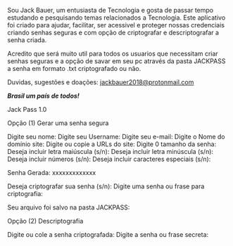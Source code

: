 Sou Jack Bauer, um entusiasta de Tecnologia e gosta de passar tempo estudando e pesquisando temas relacionados a Tecnologia. 
Este aplicativo foi criado para ajudar, facilitar, ser acessivel e proteger nossas credenciais criando senhas seguras e com opção de criptografar e descriptografar a senha criada. 

Acredito que será muito util para todos os usuarios que necessitam criar senhas seguras e a opção de savar em seu pc através da pasta JACKPASS a senha em formato .txt criptografado ou não. 

Duvidas, sugestões e doações: jackbauer2018@protonmail.com 


***Brasil um país de todos!***

Jack Pass 1.0

Opção (1) Gerar uma senha segura

Digite seu nome:
Digite seu Username: 
Digite seu e-mail: 
Digite o Nome do domínio site: 
Digite ou copie a URLs do site: 
Digite 0 tamanho da senha: 
Deseja incluir letra maiúscula (s/n): 
Deseja incluir letra minúscula (s/n): 
Deseja incluir números (s/n): 
Deseja incluir caracteres especiais (s/n):

Senha Gerada: xxxxxxxxxxxxx

Deseja criptografar sua senha (s/n): Digite uma senha ou frase para criptografia:

Seu arquivo foi salvo na pasta JACKPASS:

Opção (2) Descriptografia

Digite ou cole a senha criptografada: Digite a senha ou frase secreta:
